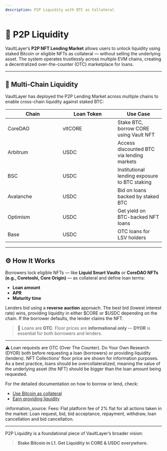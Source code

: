 ```yaml
---
description: P2P Liquidity with BTC as Collateral
---
```


# 🤝 P2P Liquidity

VaultLayer’s **P2P NFT Lending Market** allows users to unlock liquidity using staked Bitcoin or eligible NFTs as collateral — without selling the underlying asset. The system operates trustlessly across multiple EVM chains, creating a decentralized over-the-counter (OTC) marketplace for loans.

***

## 🌉 Multi-Chain Liquidity

VaultLayer has deployed the P2P Lending Market across multiple chains to enable cross-chain liquidity against staked BTC:

<table><thead><tr><th width="160.89605712890625">Chain</th><th width="160.84417724609375">Loan Token</th><th>Use Case</th></tr></thead><tbody><tr><td>CoreDAO</td><td>vltCORE</td><td>Stake BTC, borrow CORE using Vault NFT</td></tr><tr><td>Arbitrum</td><td>USDC</td><td>Access discounted BTC via lending markets</td></tr><tr><td>BSC</td><td>USDC</td><td>Institutional lending exposure to BTC staking</td></tr><tr><td>Avalanche</td><td>USDC</td><td>Bid on loans backed by staked BTC</td></tr><tr><td>Optimism</td><td>USDC</td><td>Get yield on BTC-backed NFT loans</td></tr><tr><td>Base</td><td>USDC</td><td>OTC loans for LSV holders</td></tr></tbody></table>

***

## ⚙️ How It Works

Borrowers lock eligible NFTs — like **Liquid Smart Vaults** or **CoreDAO NFTs (e.g., Coretoshi, Core Origin)** — as collateral and define loan terms:

* **Loan amount**
* **APR**
* **Maturity time**

Lenders bid using a **reverse auction** approach. The best bid (lowest interest rate) wins, providing liquidity in either $CORE or $USDC depending on the chain. If the borrower defaults, the lender claims the NFT.

> 🔄 Loans are **OTC**. Floor prices are **informational only** — **DYOR** is essential for both borrowers and lenders.

***

:warning: Loan requests are OTC (Over The Counter). Do Your Own Research (DYOR) both before requesting a loan (borrowers) or providing liquidity (lenders). NFT Collections' floor price are shown for information purposes. As a best practice, loans should be overcollateralized, meaning the value of the underlying asset (the NFT) should be bigger than the loan amount being requested.

For the detailed documentation on how to borrow or lend, check:

* [Use Bitcoin as collateral](../points/borrow-usdcore-with-nft.md)
* [Earn providing liquidity](../points/lend-usdcore.md)

:information\_source: Fees: Flat platform fee of 2% flat for all actions taken in the market: Loan request, bid, bid acceptance, repayment, withdraw, loan cancellation and bid cancellation.

***

P2P Liquidity is a foundational piece of VaultLayer’s broader vision:

> **Stake Bitcoin in L1. Get Liquidity in CORE & USDC everywhere.**
